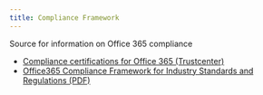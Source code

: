 ```yaml
---
title: Compliance Framework
---
```

Source for information on Office 365 compliance
- [Compliance certifications for Office 365 (Trustcenter)](https://products.office.com/en-us/business/office-365-trust-center-compliance-certifications)
- [Office365 Compliance Framework for Industry Standards and Regulations (PDF)](https://www.google.dk/url?sa=t&rct=j&q=&esrc=s&source=web&cd=1&cad=rja&uact=8&ved=0ahUKEwiVleaMhsDWAhUBOpoKHQmWDHEQFggwMAA&url=http%3A%2F%2Fdownload.microsoft.com%2Fdownload%2F1%2F4%2F3%2F1434ABAB-B8E9-412D-8C3A-187B5FCB7A2F%2FCompliance%2520Framework%2520document.pdf&usg=AFQjCNGqqtp_GA4DkPeSvr5MHxJt3GNy1A)